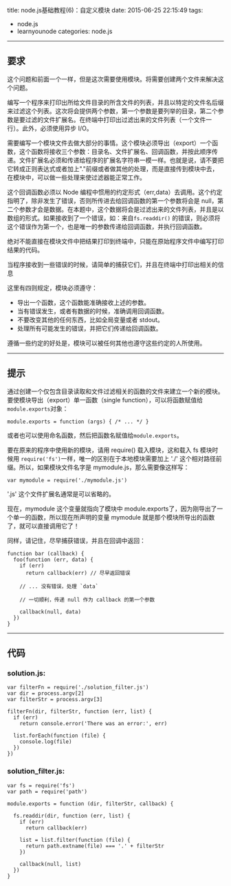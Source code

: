 title: node.js基础教程(6)：自定义模块
date: 2015-06-25 22:15:49
tags:
- node.js
- learnyounode
categories: node.js

---

## 要求

这个问题和前面一个一样，但是这次需要使用模块。将需要创建两个文件来解决这个问题。

编写一个程序来打印出所给文件目录的所含文件的列表，并且以特定的文件名后缀来过滤这个列表。这次将会提供两个参数，第一个参数是要列举的目录，第二个参数是要过滤的文件扩展名。在终端中打印出过滤出来的文件列表（一个文件一行）。此外，必须使用异步 I/O。

需要编写一个模块文件去做大部分的事情。这个模块必须导出（export）一个函数，这个函数将接收三个参数：目录名、文件扩展名、回调函数，并按此顺序传递。文件扩展名必须和传递给程序的扩展名字符串一模一样。也就是说，请不要把它转成正则表达式或者加上"."前缀或者做其他的处理，而是直接传到模块中去，在模块中，可以做一些处理来使过滤器能正常工作。

这个回调函数必须以 Node 编程中惯用的约定形式（err,data）去调用。这个约定指明了，除非发生了错误，否则所传进去给回调函数的第一个参数将会是 null，第二个参数才会是数据。在本题中，这个数据将会是过滤出来的文件列表，并且是以数组的形式。如果接收到了一个错误，如：来自```fs.readdir()``` 的错误，则必须将这个错误作为第一个，也是唯一的参数传递给回调函数，并执行回调函数。

绝对不能直接在模块文件中把结果打印到终端中，只能在原始程序文件中编写打印结果的代码。

当程序接收到一些错误的时候，请简单的捕获它们，并且在终端中打印出相关的信息

这里有四则规定，模块必须遵守：

  * 导出一个函数，这个函数能准确接收上述的参数。
  * 当有错误发生，或者有数据的时候，准确调用回调函数。
  * 不要改变其他的任何东西，比如全局变量或者 stdout。
  * 处理所有可能发生的错误，并把它们传递给回调函数。

遵循一些约定的好处是，模块可以被任何其他也遵守这些约定的人所使用。

---

## 提示

通过创建一个仅包含目录读取和文件过滤相关的函数的文件来建立一个新的模块。要使模块导出（export）单一函数（single function），可以将函数赋值给```module.exports```对象：

    module.exports = function (args) { /* ... */ }

或者也可以使用命名函数，然后把函数名赋值给```module.exports```。

要在原来的程序中使用新的模块，请用 require() 载入模块，这和载入 fs 模块时候用 ```require('fs')```一样，唯一的区别在于本地模块需要加上 './' 这个相对路径前缀。所以，如果模块文件名字是 mymodule.js，那么需要像这样写：

    var mymodule = require('./mymodule.js')

'.js' 这个文件扩展名通常是可以省略的。

现在，mymodule 这个变量就指向了模块中  module.exports了，因为刚导出了一个单一的函数，所以现在所声明的变量 mymodule 就是那个模块所导出的函数了，就可以直接调用它了！

同样，请记住，尽早捕获错误，并且在回调中返回：

    function bar (callback) {
      foo(function (err, data) {
        if (err)
          return callback(err) // 尽早返回错误

        // ... 没有错误，处理 `data`

        // 一切顺利，传递 null 作为 callback 的第一个参数

        callback(null, data)
      })
    }

---

## 代码

### solution.js:

    var filterFn = require('./solution_filter.js')
    var dir = process.argv[2]
    var filterStr = process.argv[3]

    filterFn(dir, filterStr, function (err, list) {
      if (err)
        return console.error('There was an error:', err)

      list.forEach(function (file) {
        console.log(file)
      })
    })

### solution_filter.js:

    var fs = require('fs')
    var path = require('path')

    module.exports = function (dir, filterStr, callback) {

      fs.readdir(dir, function (err, list) {
        if (err)
          return callback(err)

        list = list.filter(function (file) {
          return path.extname(file) === '.' + filterStr
        })

        callback(null, list)
      })
    }